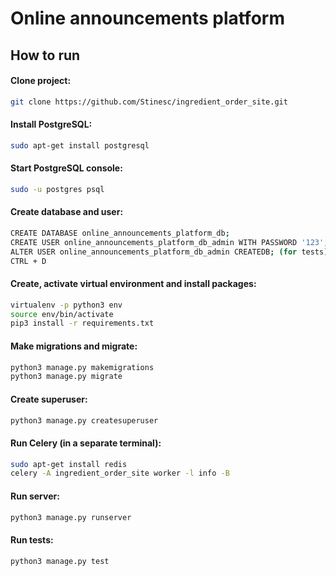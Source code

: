 # Online announcements platform

## How to run

#### Clone project:
```bash
git clone https://github.com/Stinesc/ingredient_order_site.git
```
#### Install PostgreSQL:
```bash
sudo apt-get install postgresql
```
#### Start PostgreSQL console:
```bash
sudo -u postgres psql
```
#### Create database and user:
```bash
CREATE DATABASE online_announcements_platform_db;
CREATE USER online_announcements_platform_db_admin WITH PASSWORD '123';
ALTER USER online_announcements_platform_db_admin CREATEDB; (for tests)
CTRL + D
```
#### Create, activate virtual environment and install packages:
```bash
virtualenv -p python3 env
source env/bin/activate
pip3 install -r requirements.txt
```
#### Make migrations and migrate:
```bash
python3 manage.py makemigrations
python3 manage.py migrate
```
#### Create superuser:
```bash
python3 manage.py createsuperuser
```
#### Run Celery (in a separate terminal):
```bash
sudo apt-get install redis
celery -A ingredient_order_site worker -l info -B
```
#### Run server:
```bash
python3 manage.py runserver
```
#### Run tests:
```bash
python3 manage.py test
```